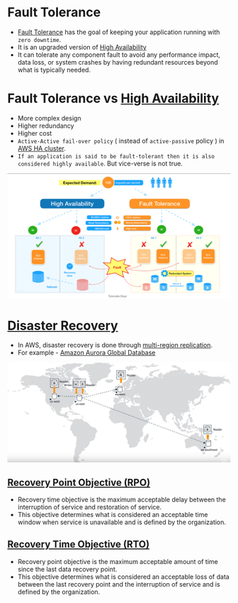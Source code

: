 # Fault Tolerance
- [Fault Tolerance](https://www.linkedin.com/pulse/high-availability-vs-fault-tolerance-jon-bonso/) has the goal of keeping your application running with `zero downtime`. 
- It is an upgraded version of [High Availability](HighAvailability.md)
- It can tolerate any component fault to avoid any performance impact, data loss, or system crashes by having redundant resources beyond what is typically needed.

# Fault Tolerance vs [High Availability](HighAvailability.md)
- More complex design
- Higher redundancy
- Higher cost
- `Active-Active fail-over policy` ( instead of `active-passive` policy ) in [AWS HA cluster](../../2_AWSComponents/AWS-Global-Architecture-Region-AZ.md).
- `If an application is said to be fault-tolerant then it is also considered highly available`. But vice-verse is not true.

![img.png](assests/ha_vs_fault_tolerant.png)

# [Disaster Recovery](https://en.wikipedia.org/wiki/Disaster_recovery)
- In AWS, disaster recovery is done through [multi-region replication](../../2_AWSComponents/AWS-Global-Architecture-Region-AZ.md).
- For example - [Amazon Aurora Global Database](../../2_AWSComponents/6_DatabaseServices/AmazonAurora/AuroraGlobalDatabase.md)

![img.png](../../2_AWSComponents/6_DatabaseServices/AmazonAurora/assests/aurora_global_database_img.png)

## [Recovery Point Objective (RPO)](https://docs.aws.amazon.com/whitepapers/latest/microservices-on-aws/disaster-recovery.html)
- Recovery time objective is the maximum acceptable delay between the interruption of service and restoration of service. 
- This objective determines what is considered an acceptable time window when service is unavailable and is defined by the organization.

## [Recovery Time Objective (RTO)](https://docs.aws.amazon.com/whitepapers/latest/microservices-on-aws/disaster-recovery.html)
- Recovery point objective is the maximum acceptable amount of time since the last data recovery point. 
- This objective determines what is considered an acceptable loss of data between the last recovery point and the interruption of service and is defined by the organization.
